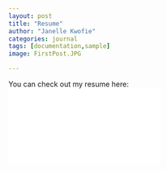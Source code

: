 ```yaml
---
layout: post
title: "Resume"
author: "Janelle Kwofie"
categories: journal
tags: [documentation,sample]
image: FirstPost.JPG

---
```


You can check out my resume here: ![Updated Resume April/2021](./start_caQtDM_7id.sh) 
